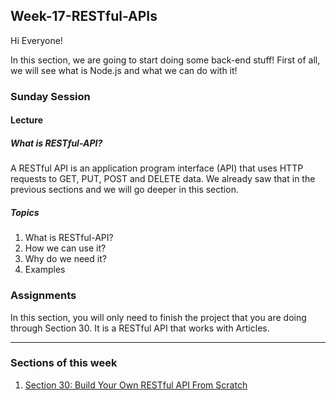 ## Week-17-RESTful-APIs

Hi Everyone! 

In this section, we are going to start doing some back-end stuff! First of all, we will see what is Node.js and what we can do with it!

### Sunday Session

#### Lecture

##### What is RESTful-API?
A RESTful API is an application program interface (API) that uses HTTP requests to GET, PUT, POST and DELETE data. We already saw that in the previous sections and we will go deeper in this section.


##### Topics

1. What is  RESTful-API?
2. How we can use it?
3. Why do we need it?
4. Examples



### Assignments

In this section,  you will only need to finish the project that you are doing through Section 30. It is a RESTful API that works with Articles.

---

### Sections of this week

1. [Section 30: Build Your Own RESTful API From Scratch](https://www.udemy.com/course/the-complete-web-development-bootcamp/learn/lecture/13028250#overview)
